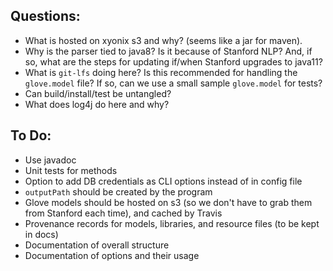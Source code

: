 ## Questions:
- What is hosted on xyonix s3 and why? (seems like a jar for maven).
- Why is the parser tied to java8? Is it because of Stanford NLP? And, if so, what are the steps for updating if/when Stanford upgrades to java11?
- What is `git-lfs` doing here? Is this recommended for handling the `glove.model` file? If so, can we use a small sample `glove.model` for tests?
- Can build/install/test be untangled?
- What does log4j do here and why?

## To Do:

- Use javadoc
- Unit tests for methods
- Option to add DB credentials as CLI options instead of in config file
- `outputPath` should be created by the program
- Glove models should be hosted on s3 (so we don't have to grab them from Stanford each time), and cached by Travis
- Provenance records for models, libraries, and resource files (to be kept in docs)
- Documentation of overall structure
- Documentation of options and their usage
